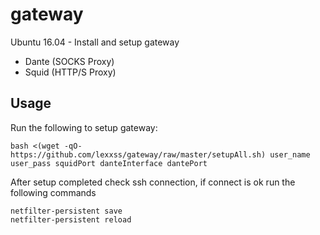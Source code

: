 # gateway

Ubuntu 16.04 - Install and setup gateway

* Dante (SOCKS Proxy)
* Squid (HTTP/S Proxy)

## Usage

Run the following to setup gateway:

```
bash <(wget -qO- https://github.com/lexxss/gateway/raw/master/setupAll.sh) user_name user_pass squidPort danteInterface dantePort
```

After setup completed check ssh connection, if connect is ok run the following commands

```
netfilter-persistent save
netfilter-persistent reload
```
